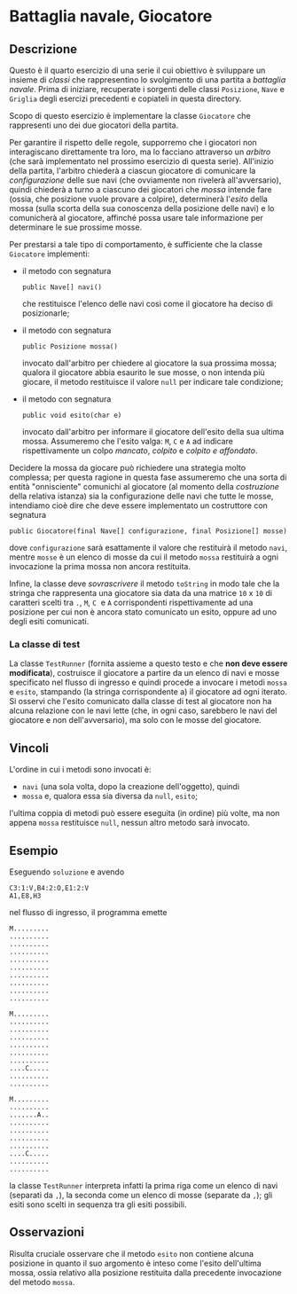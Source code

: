 Battaglia navale, Giocatore
===========================

Descrizione
-----------

Questo è il quarto esercizio di una serie il cui obiettivo è sviluppare un
insieme di *classi* che rappresentino lo svolgimento di una partita a *battaglia
navale*. Prima di iniziare, recuperate i sorgenti delle classi `Posizione`,
`Nave` e `Griglia` degli esercizi precedenti e copiateli in questa directory.

Scopo di questo esercizio è implementare la classe `Giocatore` che rappresenti
uno dei due giocatori della partita.

Per garantire il rispetto delle regole, supporremo che i giocatori non
interagiscano direttamente tra loro, ma lo facciano attraverso un *arbitro* (che
sarà implementato nel prossimo esercizio di questa serie). All'inizio della
partita, l'arbitro chiederà a ciascun giocatore di comunicare la
*configurazione* delle sue navi (che ovviamente non rivelerà all'avversario),
quindi chiederà a turno a ciascuno dei giocatori che *mossa* intende fare
(ossia, che posizione vuole provare a colpire), determinerà l'*esito* della
mossa (sulla scorta della sua conoscenza della posizione delle navi) e lo
comunicherà al giocatore, affinché possa usare tale informazione per determinare
le sue prossime mosse.

Per prestarsi a tale tipo di comportamento, è sufficiente che la classe
`Giocatore` implementi:

* il metodo con segnatura

      public Nave[] navi()

  che restituisce l'elenco delle navi così come il giocatore ha deciso di
  posizionarle;

* il metodo con segnatura

      public Posizione mossa()

  invocato dall'arbitro per chiedere al giocatore la sua prossima mossa;
  qualora il giocatore abbia esaurito le sue mosse, o non intenda più giocare,
  il metodo restituisce il valore `null` per indicare tale condizione;

* il metodo con segnatura

      public void esito(char e)

  invocato dall'arbitro per informare il giocatore dell'esito della sua ultima
  mossa. Assumeremo che l'esito valga: `M`, `C` e `A` ad indicare
  rispettivamente un colpo *mancato*, *colpito* e *colpito e affondato*.

Decidere la mossa da giocare può richiedere una strategia molto complessa; per
questa ragione in questa fase assumeremo che una sorta di entità "onnisciente"
comunichi al giocatore (al momento della *costruzione* della relativa istanza)
sia la configurazione delle navi che tutte le mosse, intendiamo cioè dire che
deve essere implementato un costruttore con segnatura

    public Giocatore(final Nave[] configurazione, final Posizione[] mosse)

dove `configurazione` sarà esattamente il valore che restituirà il metodo
`navi`, mentre `mosse` è un elenco di mosse da cui il metodo `mossa` restituirà
a ogni invocazione la prima mossa non ancora restituita.

Infine, la classe deve *sovrascrivere* il metodo `toString` in modo tale che la
stringa che rappresenta una giocatore sia data da una matrice `10` x `10` di
caratteri scelti tra `.`, `M`, `C`  e `A` corrispondenti rispettivamente ad una
posizione per cui non è ancora stato comunicato un esito, oppure ad uno degli
esiti comunicati.


### La classe di test

La classe `TestRunner` (fornita assieme a questo testo e che **non deve essere
modificata**), costruisce il giocatore a partire da un elenco di navi e mosse
specificato nel flusso di ingresso e quindi procede a invocare i metodi `mossa`
e `esito`, stampando (la stringa corrispondente a) il giocatore ad ogni iterato.
Si osservi che l'esito comunicato dalla classe di test al giocatore non ha
alcuna relazione con le navi lette (che, in ogni caso, sarebbero le navi del
giocatore e non dell'avversario), ma solo con le mosse del giocatore.

Vincoli
-------

L'ordine in cui i metodi sono invocati è:

* `navi` (una sola volta, dopo la creazione dell'oggetto), quindi
* `mossa` e, qualora essa sia diversa da `null`, `esito`;

l'ultima coppia di metodi può essere eseguita (in ordine) più volte, ma non
appena `mossa` restituisce `null`, nessun altro metodo sarà invocato.


Esempio
-------

Eseguendo `soluzione` e avendo

    C3:1:V,B4:2:O,E1:2:V
    A1,E8,H3

nel flusso di ingresso, il programma emette

    M.........
    ..........
    ..........
    ..........
    ..........
    ..........
    ..........
    ..........
    ..........
    ..........

    M.........
    ..........
    ..........
    ..........
    ..........
    ..........
    ..........
    ....C.....
    ..........
    ..........

    M.........
    ..........
    .......A..
    ..........
    ..........
    ..........
    ..........
    ....C.....
    ..........
    ..........

la classe `TestRunner` interpreta infatti la prima riga come un elenco di navi
(separati da `,`), la seconda come un elenco di mosse (separate da `,`); gli
esiti sono scelti in sequenza tra gli esiti possibili.

Osservazioni
------------

Risulta cruciale osservare che il metodo `esito` non contiene alcuna posizione
in quanto il suo argomento è inteso come l'esito dell'ultima mossa, ossia
relativo alla posizione restituita dalla precedente invocazione del metodo
`mossa`.
